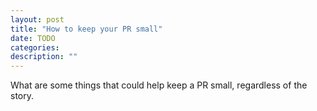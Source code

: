 ```yaml
---
layout: post
title: "How to keep your PR small"
date: TODO
categories:
description: ""
---
```


What are some things that could help keep a PR small, regardless of the story.
